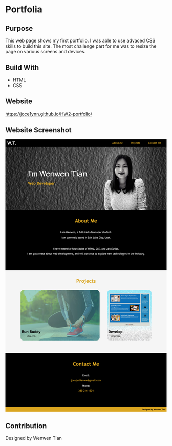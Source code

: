 # Portfolia

## Purpose
This web page shows my first portfolio. I was able to use advaced CSS skills to build this site. The most challenge part for me was to resize the page on various screens and devices.

## Build With
* HTML
* CSS

## Website
https://joce1ynn.github.io/HW2-portfolio/

## Website Screenshot
![Screenshot](/assets/images/Wenwen-Tian.png)

## Contribution
Designed by Wenwen Tian
